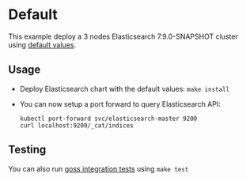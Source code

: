 # Default

This example deploy a 3 nodes Elasticsearch 7.9.0-SNAPSHOT cluster using
[default values][].


## Usage

* Deploy Elasticsearch chart with the default values: `make install`

* You can now setup a port forward to query Elasticsearch API:

  ```
  kubectl port-forward svc/elasticsearch-master 9200
  curl localhost:9200/_cat/indices
  ```


## Testing

You can also run [goss integration tests][] using `make test`


[goss integration tests]: https://github.com/elastic/helm-charts/tree/7.9/elasticsearch/examples/default/test/goss.yaml
[default values]: https://github.com/elastic/helm-charts/tree/7.9/elasticsearch/values.yaml
